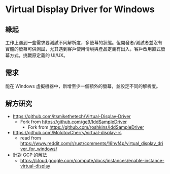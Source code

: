 # Virtual Display Driver for Windows

## 緣起

工作上遇到一些需求要測試不同解析度，多螢幕的狀態。但開發者/測試者並沒有實體的螢幕可供測試，尤其遇到客戶使用情境與產品定義有出入，客戶改用直式螢幕方式，挑戰原定義的 UI/UX。

## 需求

能在 Windows 虛擬機器中，新增至少一個額外的螢幕，並設定不同的解析度。

## 解方研究

- https://github.com/itsmikethetech/Virtual-Display-Driver
    - Fork from https://github.com/ge9/IddSampleDriver
        - Fork from https://github.com/roshkins/IddSampleDriver
- https://github.com/MolotovCherry/virtual-display-rs
    - read from https://www.reddit.com/r/rust/comments/16hvf4p/virtual_display_driver_for_windows/
- 針對 GCP 的解法
    - https://cloud.google.com/compute/docs/instances/enable-instance-virtual-display
